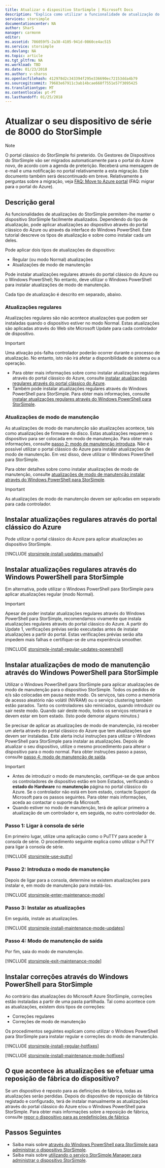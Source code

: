 ```yaml
---
title: Atualizar o dispositivo StorSimple | Microsoft Docs
description: "Explica como utilizar a funcionalidade de atualização do StorSimple para instalar atualizações de modo normal e a manutenção e correções."
services: storsimple
documentationcenter: NA
author: SharS
manager: carmonm
editor: 
ms.assetid: 786059f5-2a38-4105-941d-0860ce4ac515
ms.service: storsimple
ms.devlang: NA
ms.topic: article
ms.tgt_pltfrm: NA
ms.workload: TBD
ms.date: 01/23/2018
ms.author: v-sharos
ms.openlocfilehash: 412978d2c343394f295e336690ec72153dda4b79
ms.sourcegitcommit: 79683e67911c3ab14bcae668f7551e57f3095425
ms.translationtype: MT
ms.contentlocale: pt-PT
ms.lasthandoff: 01/25/2018
---
```

# <a name="update-your-storsimple-8000-series-device"></a>Atualizar o seu dispositivo de série de 8000 do StorSimple
> [!NOTE]
> O portal clássico do StorSimple foi preterido. Os Gestores de Dispositivos do StorSimple vão ser migrados automaticamente para o portal do Azure novo, de acordo com a agenda de preterição. Receberá uma mensagem de e-mail e uma notificação no portal relativamente a esta migração. Este documento também será descontinuado em breve. Relativamente a perguntas sobre a migração, veja [FAQ: Move to Azure portal](storsimple-8000-move-azure-portal-faq.md) (FAQ: migrar para o portal do Azure).

## <a name="overview"></a>Descrição geral
As funcionalidades de atualizações do StorSimple permitem-lhe manter o dispositivo StorSimple facilmente atualizados. Dependendo do tipo de atualização, pode aplicar atualizações ao dispositivo através do portal clássico do Azure ou através da interface do Windows PowerShell. Este tutorial descreve os tipos de atualização e sobre como instalar cada um deles.

Pode aplicar dois tipos de atualizações de dispositivo: 

* Regular (ou modo Normal) atualizações
* Atualizações de modo de manutenção

Pode instalar atualizações regulares através do portal clássico do Azure ou o Windows PowerShell; No entanto, deve utilizar o Windows PowerShell para instalar atualizações de modo de manutenção. 

Cada tipo de atualização é descrito em separado, abaixo.

### <a name="regular-updates"></a>Atualizações regulares
Atualizações regulares são não acontece atualizações que podem ser instaladas quando o dispositivo estiver no modo Normal. Estas atualizações são aplicadas através do Web site Microsoft Update para cada controlador de dispositivo. 

> [!IMPORTANT]
> Uma ativação pós-falha controlador poderão ocorrer durante o processo de atualização. No entanto, isto não irá afetar a disponibilidade de sistema ou a operação.
> 
> 

* Para obter mais informações sobre como instalar atualizações regulares através do portal clássico do Azure, consulte [instalar atualizações regulares através do portal clássico do Azure](#install-regular-updates-via-the-azure-classic-portal).
* Também pode instalar atualizações regulares através do Windows PowerShell para StorSimple. Para obter mais informações, consulte [instalar atualizações regulares através do Windows PowerShell para StorSimple](#install-regular-updates-via-windows-powershell-for-storsimple).

### <a name="maintenance-mode-updates"></a>Atualizações de modo de manutenção
As atualizações de modo de manutenção são atualizações acontece, tais como atualizações de firmware do disco. Estas atualizações requerem o dispositivo para ser colocada em modo de manutenção. Para obter mais informações, consulte [passo 2: modo de manutenção introduza](#step2). Não é possível utilizar o portal clássico do Azure para instalar atualizações de modo de manutenção. Em vez disso, deve utilizar o Windows PowerShell para StorSimple. 

Para obter detalhes sobre como instalar atualizações de modo de manutenção, consulte [atualizações de modo de manutenção instalar através do Windows PowerShell para StorSimple](#install-maintenance-mode-updates-via-windows-powershell-for-storsimple).

> [!IMPORTANT]
> As atualizações de modo de manutenção devem ser aplicadas em separado para cada controlador. 
> 
> 

## <a name="install-regular-updates-via-the-azure-classic-portal"></a>Instalar atualizações regulares através do portal clássico do Azure
Pode utilizar o portal clássico do Azure para aplicar atualizações ao dispositivo StorSimple.

[!INCLUDE [storsimple-install-updates-manually](../../includes/storsimple-install-updates-manually.md)]

## <a name="install-regular-updates-via-windows-powershell-for-storsimple"></a>Instalar atualizações regulares através do Windows PowerShell para StorSimple
Em alternativa, pode utilizar o Windows PowerShell para StorSimple para aplicar atualizações regular (modo Normal).

> [!IMPORTANT]
> Apesar de poder instalar atualizações regulares através do Windows PowerShell para StorSimple, recomendamos vivamente que instala atualizações regulares através do portal clássico do Azure. A partir do Update 1, verificações prévias serão executadas antes de instalar atualizações a partir do portal. Estas verificações prévias serão alta impedem mais falhas e certifique-se de uma experiência smoother. 
> 
> 

[!INCLUDE [storsimple-install-regular-updates-powershell](../../includes/storsimple-install-regular-updates-powershell.md)]

## <a name="install-maintenance-mode-updates-via-windows-powershell-for-storsimple"></a>Instalar atualizações de modo de manutenção através do Windows PowerShell para StorSimple
Utilizar o Windows PowerShell para StorSimple para aplicar atualizações de modo de manutenção para o dispositivo StorSimple. Todos os pedidos de e/s são colocadas em pausa neste modo. Os serviços, tais como a memória de acesso aleatório não volátil (NVRAM) ou o serviço clustering também estão parados. Tanto os controladores são reiniciados, quando introduzir ou sair neste modo. Quando sair deste modo, todos os serviços retomará e devem estar em bom estado. (Isto pode demorar alguns minutos.)

Se precisar de aplicar as atualizações de modo de manutenção, irá receber um alerta através do portal clássico do Azure que tem atualizações que devem ser instaladas. Este alerta inclui instruções para utilizar o Windows PowerShell para StorSimple para instalar as atualizações. Depois de atualizar o seu dispositivo, utilize o mesmo procedimento para alterar o dispositivo para o modo normal. Para obter instruções passo a passo, consulte [passo 4: modo de manutenção de saída](#step4).

> [!IMPORTANT]
> * Antes de introduzir o modo de manutenção, certifique-se de que ambos os controladores de dispositivo estão em bom Estados, verificando o **estado do Hardware** no **manutenção** página no portal clássico do Azure. Se o controlador não está em bom estado, contacte Support da Microsoft para os passos seguintes. Para obter mais informações, aceda ao contactar o suporte da Microsoft. 
> * Quando estiver no modo de manutenção, terá de aplicar primeiro a atualização de um controlador e, em seguida, no outro controlador de.
> 
> 

### <a name="step-1-connect-to-the-serial-console-a-namestep1"></a>Passo 1: Ligar à consola de série<a name="step1">
Em primeiro lugar, utilize uma aplicação como o PuTTY para aceder à consola de série. O procedimento seguinte explica como utilizar o PuTTY para ligar à consola de série.

[!INCLUDE [storsimple-use-putty](../../includes/storsimple-use-putty.md)]

### <a name="step-2-enter-maintenance-mode-a-namestep2"></a>Passo 2: Introduza o modo de manutenção<a name="step2">
Depois de ligar para a consola, determine se existem atualizações para instalar e, em modo de manutenção para instalá-los.

[!INCLUDE [storsimple-enter-maintenance-mode](../../includes/storsimple-enter-maintenance-mode.md)]

### <a name="step-3-install-your-updates-a-namestep3"></a>Passo 3: Instalar as atualizações<a name="step3">
Em seguida, instale as atualizações.

[!INCLUDE [storsimple-install-maintenance-mode-updates](../../includes/storsimple-install-maintenance-mode-updates.md)]

### <a name="step-4-exit-maintenance-mode-a-namestep4"></a>Passo 4: Modo de manutenção de saída<a name="step4">
Por fim, saia do modo de manutenção.

[!INCLUDE [storsimple-exit-maintenance-mode](../../includes/storsimple-exit-maintenance-mode.md)]

## <a name="install-hotfixes-via-windows-powershell-for-storsimple"></a>Instalar correções através do Windows PowerShell para StorSimple
Ao contrário das atualizações do Microsoft Azure StorSimple, correções estão instaladas a partir de uma pasta partilhada. Tal como acontece com as atualizações, existem dois tipos de correções: 

* Correções regulares 
* Correções de modo de manutenção  

Os procedimentos seguintes explicam como utilizar o Windows PowerShell para StorSimple para instalar regular e correções do modo de manutenção.

[!INCLUDE [storsimple-install-regular-hotfixes](../../includes/storsimple-install-regular-hotfixes.md)]

[!INCLUDE [storsimple-install-maintenance-mode-hotfixes](../../includes/storsimple-install-maintenance-mode-hotfixes.md)]

## <a name="what-happens-to-updates-if-you-perform-a-factory-reset-of-the-device"></a>O que acontece às atualizações se efetuar uma reposição de fábrica do dispositivo?
Se um dispositivo é reposto para as definições de fábrica, todas as atualizações serão perdidas. Depois do dispositivo de reposição de fábrica registado e configurado, terá de instalar manualmente as atualizações através do portal clássico do Azure e/ou o Windows PowerShell para StorSimple. Para obter mais informações sobre a reposição de fábrica, consulte [repor o dispositivo para as predefinições de fábrica](storsimple-8000-manage-device-controller.md#reset-the-device-to-factory-default-settings).

## <a name="next-steps"></a>Passos Seguintes
* Saiba mais sobre [através do Windows PowerShell para StorSimple para administrar o dispositivo StorSimple](storsimple-windows-powershell-administration.md).
* Saiba mais sobre [utilizando o serviço StorSimple Manager para administrar o dispositivo StorSimple](storsimple-manager-service-administration.md).

